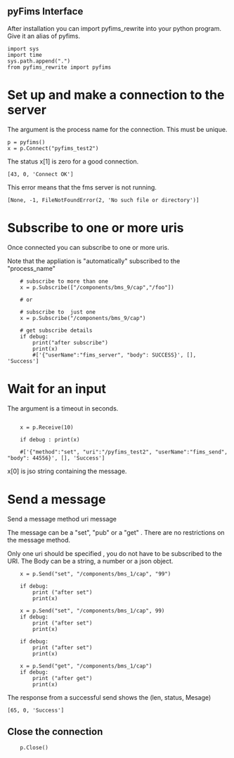 ## pyFims Interface 

After installation you can import pyfims_rewrite into your python program.
Give it an alias of pyfims.


```
import sys
import time
sys.path.append(".")
from pyfims_rewrite import pyfims

```


# Set up and make a connection to the server


The argument is the process name for the connection. This must be unique.


```
p = pyfims()
x = p.Connect("pyfims_test2")

```
The status x[1] is zero for a good connection.

```
[43, 0, 'Connect OK']
```

This error means that the fms server is not running.

```
[None, -1, FileNotFoundError(2, 'No such file or directory')]
```  


# Subscribe to one or more uris

Once connected you can subscribe to one or more uris. 

Note that the appliation is "automatically" subscribed to the "process_name"
    
``` 
    # subscribe to more than one
    x = p.Subscribe(["/components/bms_9/cap","/foo"])

    # or

    # subscribe to  just one
    x = p.Subscribe("/components/bms_9/cap")

    # get subscribe details
    if debug:
        print("after subscribe")
        print(x)
        #['{"userName":"fims_server", "body": SUCCESS}', [], 'Success']
```

# Wait for an input  

The argument is a timeout in seconds.

```

    x = p.Receive(10)

    if debug : print(x)

    #['{"method":"set", "uri":"/pyfims_test2", "userName":"fims_send", "body": 44556}', [], 'Success']
```
 x[0] is jso string containing the message.

# Send a message  

Send a message 
   method
   uri
   message

The message can be a "set", "pub"  or a "get" . 
There are no restrictions on the message method.

Only one uri should be specified , you do not have to be subscribed to the URI.
The Body can be a string, a number or a json object.

```
    x = p.Send("set", "/components/bms_1/cap", "99")

    if debug: 
        print ("after set")
        print(x)

    x = p.Send("set", "/components/bms_1/cap", 99)
    if debug: 
        print ("after set")
        print(x)

    if debug: 
        print ("after set")
        print(x)

    x = p.Send("get", "/components/bms_1/cap")
    if debug:
        print ("after get")
        print(x)
```
The response from a successful send shows the (len, status, Mesage)
```
[65, 0, 'Success']

```
## Close the connection

```
    p.Close()
```
